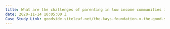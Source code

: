 ```yaml
---
title: What are the challenges of parenting in low income communities in coastal Kenya?
date: 2020-11-14 10:05:00 Z
Case Study Link: goodside.siteleaf.net/the-kays-foundation-x-the-good-side.html
---
```


